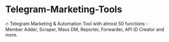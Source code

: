 # Telegram-Marketing-Tools
🔥 Telegram Marketing &amp; Automation Tool with almost 50 functions - Member Adder, Scraper, Mass DM, Reporter, Forwarder, API ID Creator and more.
